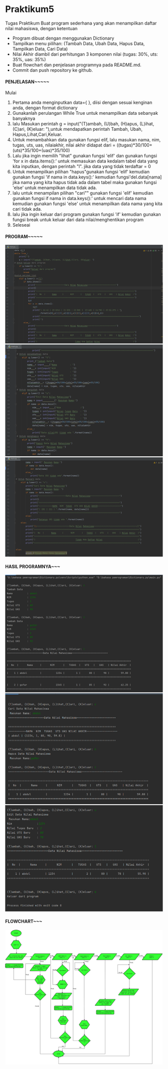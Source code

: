 # Praktikum5
Tugas Praktikum
Buat program sederhana yang akan menampilkan daftar nilai
mahasiswa, dengan ketentuan

- Program dibuat dengan menggunakan Dictionary
- Tampilkan menu pilihan: (Tambah Data, Ubah Data, Hapus Data, Tampilkan Data, Cari Data)
- Nilai Akhir diambil dari perhitungan 3 komponen nilai (tugas: 30%, uts: 35%, uas: 35%)
- Buat flowchart dan penjelasan programnya pada README.md.
- Commit dan push repository ke github.

#### PENJELASAN~~~~~
Mulai
1. Pertama anda menginputkan data={ }, diisi dengan sesuai kenginan anda, dengan format dictionary
2. Gunakanlah perulangan While True untuk menampilkan data sebanyak banyaknya
3. lalu Masukan perintah g = input("(T)ambah, (U)bah, (H)apus, (L)ihat,(C)ari, (K)eluar: "),untuk mendapatkan perintah Tambah, Ubah, Hapus,Lihat,Cari,Keluar.
4. Untuk menambahkan data gunakan fungsi elif, lalu masukan nama, nim, tugas, uts, uas, nilaiakhir, nilai akhir didapat dari = ((tugas)*30/100+(uts)*35/100+(uas)*35/100)
5. Lalu jika ingin memilih  "lihat" gunakan fungsi 'elif' dan gunakan fungsi 'for x in data.items():' untuk memasukan data kedalam tabel data yang kita inputkan, dengan perintah "l". jika data yang tidak terdaftar = 0
6. Untuk menampilkan pilihan "hapus"gunakan fungsi 'elif' kemudian gunakan fungsi 'if nama in data.keys():' kemudian fungsi'del.data[nama] jika nama yang kita hapus tidak ada dalam tabel maka gunakan fungsi 'else' untuk menampilkan data tidak ada.
7. lalu untuk menampilan pilihan "cari"" gunakan fungsi 'elif' kemudian gunakan fungsi if nama in data.keys():' untuk mencari data nama kemudian gunakan fungsi 'else' untuk menampilkan data nama yang kita cari tidak ada.
8. lalu jika ingin keluar dari program  gunakan fungsi 'if' kemudian gunakan fungsi break untuk keluar dari data nilai/menghentikan program
9. Seleseai

#### PROGRAM~~~~~
![Gambar 1](gambar/ss1.png)
![Gambar 2](gambar/ss2.png)
![Gambar 3](gambar/ss3.png)

#### HASIL PROGRAMNYA~~~
![Gambar 4](gambar/ss4.png)
![Gambar 5](gambar/ss5.png)
![Gambar 6](gambar/ss6.png)

####  FLOWCHART~~~
![Gambar 7](flowchart/flowchart%205.jpg)